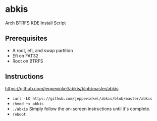# abkis
Arch BTRFS KDE Install Script


## Prerequisites
- A root, efi, and swap partition
- Efi on FAT32
- Root on BTRFS

## Instructions

https://github.com/jeppevinkel/abkis/blob/master/abkis

- `curl -LO https://github.com/jeppevinkel/abkis/blob/master/abkis`
- `chmod +x abkis`
- `./abkis`
Simply follow the on-screen instructions until it's complete.
- `reboot`

